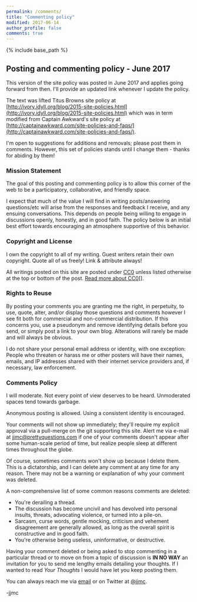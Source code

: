 ```yaml
---
permalink: /comments/
title: "Commenting policy"
modified: 2017-06-14
author_profile: false
comments: true
---
```


{% include base_path %}

## Posting and commenting policy - June 2017

This version of the site policy was posted in June 2017 and applies going forward from then. I'll provide an updated link whenever I update the policy.

The text was lifted Titus Browns site policy at
[http://ivory.idyll.org/blog/2015-site-policies.html](http://ivory.idyll.org/blog/2015-site-policies.html) which was in term modified from Captain Awkward's site policy at  [http://captainawkward.com/site-policies-and-faqs/](http://captainawkward.com/site-policies-and-faqs/).

I'm open to suggestions for additions and removals; please post them in comments. However, this set of policies stands until I change them - thanks for abiding by them!

### Mission Statement

The goal of this posting and commenting policy is to allow this corner of the web to be a  participatory, collaborative, and friendly space.

I expect that much of the value I will find in writing posts/answering questions/etc will arise from the responses and feedback I receive, and any ensuing conversations. This depends on people being willing to engage in discussions openly, honestly, and in good faith. The policy below is an initial best effort towards encouraging an atmosphere supportive of this behavior.

### Copyright and License

I own the copyright to all of my writing. Guest writers retain their own copyright. Quote all of us freely! Link & attribute always!

All writings posted on this site are posted under [CC0](http://creativecommons.org/publicdomain/zero/1.0/legalcode.txt) unless listed otherwise at the top or bottom of the post. [Read more about CC0](https://creativecommons.org/about/cc0)[].

### Rights to Reuse

By posting your comments you are granting me the right, in perpetuity, to use, quote, alter, and/or display those questions and comments however I see fit both for commercial and non-commercial distribution. If this concerns you, use a pseudonym and remove identifying details before you send, or simply post a link to your own blog. Alterations will rarely be made and will always be obvious.

I do not share your personal email address or identity, with one exception: People who threaten or harass me or other posters will have their names, emails, and IP addresses shared with their internet service providers and, if necessary, law enforcement.

### Comments Policy

I will moderate. Not every point of view deserves to be heard. Unmoderated spaces tend towards garbage.

Anonymous posting is allowed. Using a consistent identity is encouraged.

Your comments will not show up immediately; they'll require my explicit approval via a pull-merge on the git supporting this site. Alert me via e-mail at [jjmc@prettyquestions.com](mailto:jjmc@prettyquestions.com) if one of your comments doesn't appear after some human-scale period of time, but realize people sleep at different times throughout the globe.

Of course, sometimes comments won't show up because I delete them. This is a dictatorship, and I can delete any comment at any time for any reason. There may not be a warning or explanation of why your comment was deleted.

A non-comprehensive list of some common reasons comments are deleted:

 * You're derailing a thread.
 * The discussion has become uncivil and has devolved into personal insults, threats, advocating violence, or turned into a pile-on.
 * Sarcasm, curse words, gentle mocking, criticism and vehement disagreement are generally allowed, as long as the overall spirit is constructive and in good faith.
 * You're otherwise being useless, uninformative, or destructive.

Having your comment deleted or being asked to stop commenting in a particular thread or to move on from a topic of discussion is **IN NO WAY** an invitation for you to send me lengthy emails detailing your thoughts. If I wanted to read *Your Thoughts* I would have let you keep posting them.

You can always reach me via [email](mailto:jjmc@prettyquestions.com) or on Twitter at [@jjmc](http://www.twitter.com/jjmc).

-jjmc
